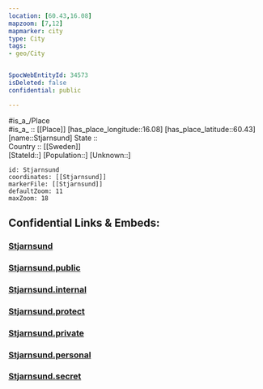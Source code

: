 ```yaml
---
location: [60.43,16.08] 
mapzoom: [7,12] 
mapmarker: city 
type: City
tags:
- geo/City


SpocWebEntityId: 34573
isDeleted: false
confidential: public

---
```

#is_a_/Place  
#is_a_ :: [[Place]] 
[has_place_longitude::16.08] 
[has_place_latitude::60.43] 
[name::Stjarnsund] 
State ::  
Country :: [[Sweden]]  
[StateId::] 
[Population::] 
[Unknown::] 


```leaflet
id: Stjarnsund
coordinates: [[Stjarnsund]] 
markerFile: [[Stjarnsund]] 
defaultZoom: 11 
maxZoom: 18
```


## Confidential Links & Embeds: 

### [Stjarnsund](/_Standards/Earth/Continent/Europe/Europe~North/Sweden/Provinces~Sweden/Dalarna/City/Stjarnsund.md) 

### [Stjarnsund.public](/_public/Earth/Continent/Europe/Europe~North/Sweden/Provinces~Sweden/Dalarna/City/Stjarnsund.public.md) 

### [Stjarnsund.internal](/_internal/Earth/Continent/Europe/Europe~North/Sweden/Provinces~Sweden/Dalarna/City/Stjarnsund.internal.md) 

### [Stjarnsund.protect](/_protect/Earth/Continent/Europe/Europe~North/Sweden/Provinces~Sweden/Dalarna/City/Stjarnsund.protect.md) 

### [Stjarnsund.private](/_private/Earth/Continent/Europe/Europe~North/Sweden/Provinces~Sweden/Dalarna/City/Stjarnsund.private.md) 

### [Stjarnsund.personal](/_personal/Earth/Continent/Europe/Europe~North/Sweden/Provinces~Sweden/Dalarna/City/Stjarnsund.personal.md) 

### [Stjarnsund.secret](/_secret/Earth/Continent/Europe/Europe~North/Sweden/Provinces~Sweden/Dalarna/City/Stjarnsund.secret.md)

